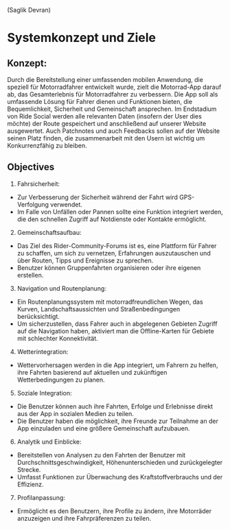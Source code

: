 (Saglik Devran)  
# Systemkonzept und Ziele

## Konzept:
Durch die Bereitstellung einer umfassenden mobilen Anwendung, die speziell für Motorradfahrer entwickelt wurde, zielt die Motorrad-App darauf ab, das Gesamterlebnis für Motorradfahrer zu verbessern. Die App soll als umfassende Lösung für Fahrer dienen und Funktionen bieten, die Bequemlichkeit, Sicherheit und Gemeinschaft ansprechen.
Im Endstadium von Ride Social werden alle relevanten Daten (insofern der User dies möchte) der Route gespeichert und anschließend auf unserer Website ausgewertet.
Auch Patchnotes und auch Feedbacks sollen auf der Website seinen Platz finden, die zusammenarbeit mit den Usern ist wichtig um Konkurrenzfähig zu bleiben.

## Objectives
1. Fahrsicherheit:
* Zur Verbesserung der Sicherheit während der Fahrt wird GPS-Verfolgung verwendet.
* Im Falle von Unfällen oder Pannen sollte eine Funktion integriert werden, die den schnellen Zugriff auf Notdienste oder Kontakte ermöglicht.

2. Gemeinschaftsaufbau:
* Das Ziel des Rider-Community-Forums ist es, eine Plattform für Fahrer zu schaffen, um sich zu vernetzen, Erfahrungen auszutauschen und über Routen, Tipps und Ereignisse zu sprechen.
* Benutzer können Gruppenfahrten organisieren oder ihre eigenen erstellen.

3. Navigation und Routenplanung:
* Ein Routenplanungssystem mit motorradfreundlichen Wegen, das Kurven, Landschaftsaussichten und Straßenbedingungen berücksichtigt.
* Um sicherzustellen, dass Fahrer auch in abgelegenen Gebieten Zugriff auf die Navigation haben, aktiviert man die Offline-Karten für Gebiete mit schlechter Konnektivität.

4. Wetterintegration:
* Wettervorhersagen werden in die App integriert, um Fahrern zu helfen, ihre Fahrten basierend auf aktuellen und zukünftigen Wetterbedingungen zu planen.

5. Soziale Integration:
* Die Benutzer können auch ihre Fahrten, Erfolge und Erlebnisse direkt aus der App in sozialen Medien zu teilen.
* Die Benutzer haben die möglichkeit, ihre Freunde zur Teilnahme an der App einzuladen und eine größere Gemeinschaft aufzubauen.

6. Analytik und Einblicke:
* Bereitstellen von Analysen zu den Fahrten der Benutzer mit Durchschnittsgeschwindigkeit, Höhenunterschieden und zurückgelegter Strecke.
* Umfasst Funktionen zur Überwachung des Kraftstoffverbrauchs und der Effizienz. 

7. Profilanpassung:
* Ermöglicht es den Benutzern, ihre Profile zu ändern, ihre Motorräder anzuzeigen und ihre Fahrpräferenzen zu teilen.
